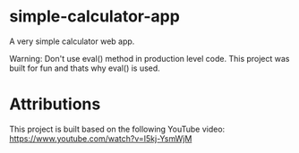 # simple-calculator-app
A very simple calculator web app.

Warning: Don't use eval() method in production level code. This project was built for fun and thats why eval() is used.

# Attributions
This project is built based on the following YouTube video: https://www.youtube.com/watch?v=I5kj-YsmWjM
